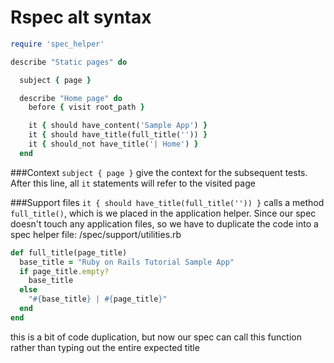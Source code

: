 # Rspec alt syntax
```ruby
require 'spec_helper'

describe "Static pages" do

  subject { page }

  describe "Home page" do
    before { visit root_path }

    it { should have_content('Sample App') }
    it { should have_title(full_title('')) }
    it { should_not have_title('| Home') }
  end
```
###Context
`subject { page }` give the context for the subsequent tests. After this line, all `it` statements will refer to the visited page

###Support files
`it { should have_title(full_title('')) }` calls a method `full_title()`, which is we placed in the application helper. Since our spec doesn't touch any application files, so we have to duplicate the code into a spec helper file: /spec/support/utilities.rb

```ruby
def full_title(page_title)
  base_title = "Ruby on Rails Tutorial Sample App"
  if page_title.empty?
    base_title
  else
    "#{base_title} | #{page_title}"
  end
end
```

this is a bit of code duplication, but now our spec can call this function rather than typing out the entire expected title